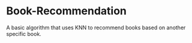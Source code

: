 # Book-Recommendation
A basic algorithm that uses KNN to recommend books based on another specific book.
